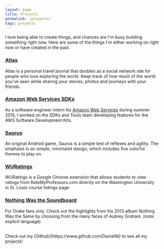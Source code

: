 ```yaml
---
layout: page
title: Projects
permalink: /projects/
tags: projects
---
```


I love being able to create things, and chances are I'm busy building something right now. Here are some of the things I'm either working on right now or have created in the past.

### [Atlas](http://myatlas.herokuapp.com) 

Atlas is a personal travel journal that doubles as a social network site for people who love exploring the world. Keep track of how much of the world you've seen while sharing your stories, photos and journeys with your friends.

### [Amazon Web Services SDKs](https://aws.amazon.com/tools/)

As a software engineer intern for [Amazon Web Services](http://aws.amazon.com/) during summer 2015, I worked on the SDKs and Tools team developing features for the AWS Software Development Kits.

### [Saurus](https://play.google.com/store/apps/details?id=com.nigu.saurus)

An original Android game, Saurus is a simple test of reflexes and agility. The emphasis is on simple, minimalist design, which includes five colorful themes to play on.

### [WURatings](https://chrome.google.com/webstore/detail/wuratings/mgegapkdpmoijolcleilabpfnlmbclel)

WURatings is a Google Chrome extension that allows students to view ratings from RateMyProfessors.com directly on the Washington University in St. Louis course listings page.

### [Nothing Was the Soundboard](http://drakesoundboard.appspot.com/)

For Drake fans only. Check out the highlights from his 2013 album Nothing Was the Same by choosing from the many faces of Aubrey Graham. (note: explicit language)

<br/>
Check out my [Github](https://www.github.com/DanielNi) to see all my projects!